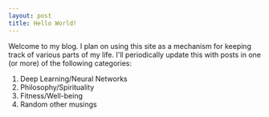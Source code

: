 ```yaml
---
layout: post
title: Hello World!
---
```


Welcome to my blog. I plan on using this site as a mechanism for keeping track
of various parts of my life. I'll periodically update this with posts in one
(or more) of the following categories:

1. Deep Learning/Neural Networks
2. Philosophy/Spirituality
3. Fitness/Well-being
4. Random other musings

